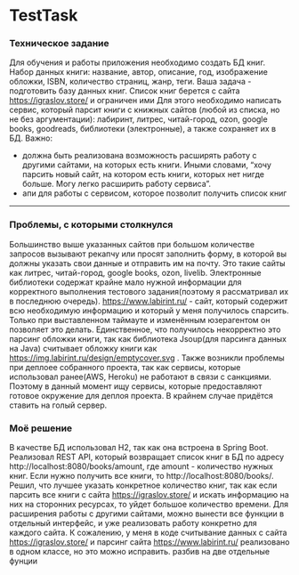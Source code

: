 # TestTask
### Техническое задание
Для обучения и работы приложения необходимо создать БД книг.
Набор данных книги: название, автор, описание, год, изображение обложки, ISBN, количество страниц, жанр, теги.
Ваша задача - подготовить базу данных книг. 
Список книг берется с сайта https://igraslov.store/ и ограничен ими
Для этого необходимо написать сервис, который парсит книги с книжных сайтов (любой из списка, но не без аргументации): лабиринт, литрес, читай-город, ozon, google books, goodreads, библиотеки (электронные), а также сохраняет их в БД.
Важно:
-	должна быть реализована возможность расширять работу с другими сайтами, на которых есть книги. Иными словами, “хочу парсить новый сайт, на котором есть книги, которых нет нигде больше. Могу легко расширить работу сервиса”. 
-	апи для работы с сервисом, которое позволит получить список книг
____
### Проблемы, с которыми столкнулся
Большинство выше указанных сайтов при большом количестве запросов вызывают рекапчу или просят заполнить форму, в которой вы должны указать свои данные
и отправить им на почту. Это такие сайты как литрес, читай-город, google books, ozon, livelib. Электронные библиотеки содержат крайне мало нужной информации для 
корректного выполнения тестового задания(поэтому я рассматривал их в последнюю очередь). https://www.labirint.ru/ - сайт, который содержит всю необходимую информацию и 
который у меня получилось спарсить.
Только при выставленном таймауте и изменённым юзерагентом он позволяет это делать. Единственное, что получилось некорректно это парсинг обложки книги, так как
библиотека Jsoup(для парсинга данных на Java) считывает обложку книги как https://img.labirint.ru/design/emptycover.svg .
Также возникли проблемы при деплоее собранного проекта, так как сервисы, которые использовал ранее(AWS, Heroku) не работают в связи с санкциями. Поэтому в данный момент
ищу сервисы, которые предоставляют готовое окружение для деплоя проекта. В крайнем случае придётся ставить на голый сервер.
### Моё решение
В качестве БД использовал H2, так как она встроена в Spring Boot.
Реализовал REST API, который возвращает список книг в БД по адресу http://localhost:8080/books/amount, где amount - количество нужных книг. Если нужно получить все книги,
то http://localhost:8080/books/.
Решил, что лучшее указать конкретное количество книг, так как если парсить все книги с сайта https://igraslov.store/ и искать информацию на них на сторонних ресурсах, то
уйдет большое количество времени.
Для расширения работы с другими сайтами, можно вынести все функции в отдельный интерфейс, и уже реализовать работу конкретно для каждого сайта. К сожалению, у меня в коде считывание данных с сайта https://igraslov.store/ и парсинг сайта https://www.labirint.ru/ реализовано в одном классе, но это можно исправить. разбив на две отдельные фунции
 

